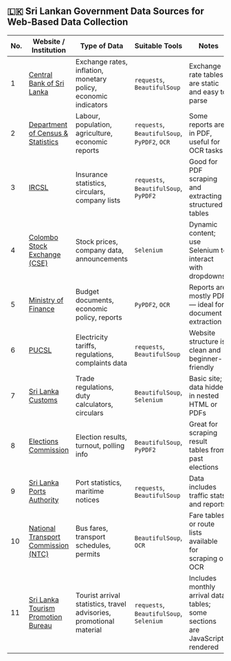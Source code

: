 ## 🇱🇰 Sri Lankan Government Data Sources for Web-Based Data Collection

| No. | Website / Institution | Type of Data | Suitable Tools | Notes |
|-----|------------------------|--------------|----------------|-------|
| 1 | [Central Bank of Sri Lanka](https://www.cbsl.gov.lk) | Exchange rates, inflation, monetary policy, economic indicators | `requests`, `BeautifulSoup` | Exchange rate tables are static and easy to parse |
| 2 | [Department of Census & Statistics](https://www.statistics.gov.lk) | Labour, population, agriculture, economic reports | `requests`, `BeautifulSoup`, `PyPDF2`, `OCR` | Some reports are in PDF, useful for OCR tasks |
| 3 | [IRCSL](https://www.ircsl.gov.lk) | Insurance statistics, circulars, company lists | `requests`, `BeautifulSoup`, `PyPDF2` | Good for PDF scraping and extracting structured tables |
| 4 | [Colombo Stock Exchange (CSE)](https://www.cse.lk) | Stock prices, company data, announcements | `Selenium` | Dynamic content; use Selenium to interact with dropdowns |
| 5 | [Ministry of Finance](https://www.treasury.gov.lk) | Budget documents, economic policy, reports | `PyPDF2`, `OCR` | Reports are mostly PDF — ideal for document extraction |
| 6 | [PUCSL](https://www.pucsl.gov.lk) | Electricity tariffs, regulations, complaints data | `requests`, `BeautifulSoup` | Website structure is clean and beginner-friendly |
| 7 | [Sri Lanka Customs](http://www.customs.gov.lk) | Trade regulations, duty calculators, circulars | `BeautifulSoup`, `Selenium` | Basic site; data hidden in nested HTML or PDFs |
| 8 | [Elections Commission](https://www.elections.gov.lk) | Election results, turnout, polling info | `BeautifulSoup`, `PyPDF2` | Great for scraping result tables from past elections |
| 9 | [Sri Lanka Ports Authority](http://www.slpa.lk) | Port statistics, maritime notices | `requests`, `BeautifulSoup` | Data includes traffic stats and reports |
| 10 | [National Transport Commission (NTC)](https://www.ntc.gov.lk) | Bus fares, transport schedules, permits | `BeautifulSoup`, `OCR` | Fare tables or route lists available for scraping or OCR |
| 11 | [Sri Lanka Tourism Promotion Bureau](https://www.srilanka.travel) | Tourist arrival statistics, travel advisories, promotional material | `requests`, `BeautifulSoup`, `Selenium` | Includes monthly arrival data tables; some sections are JavaScript-rendered |